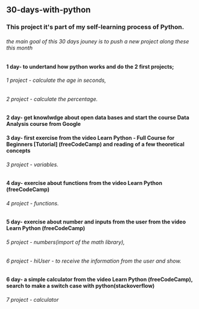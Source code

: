 ## 30-days-with-python

### This project it's part of my self-learning process of Python.

###### the main goal of this  30 days jouney is to push a new project along these this month

#### 1 day- to undertand how python works and do the 2 first projects;
###### 1 project - calculate the age in seconds,
###### 2 project - calculate the percentage.

#### 2 day- get knowlwdge about open data bases and start the course Data Analysis course from Google 

#### 3 day- first exercise from the video Learn Python - Full Course for Beginners [Tutorial] (freeCodeCamp) and reading of a few theoretical concepts 
###### 3 project - variables.

#### 4 day- exercise about functions from the video Learn Python (freeCodeCamp)
###### 4 project - functions.

#### 5 day- exercise about number and inputs from the user from the video Learn Python (freeCodeCamp)
###### 5 project - numbers(import of the math library),
###### 6 project - hiUser - to receive the information from the user and show.

#### 6 day- a simple calculator  from the video Learn Python (freeCodeCamp), search to make a switch case with python(stackoverflow)
###### 7 project - calculator
